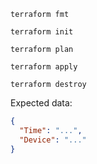 ```
terraform fmt
```
```
terraform init
```
```
terraform plan
```
```
terraform apply
```
```
terraform destroy
```

Expected data:
```JSON
{
  "Time": "...",
  "Device": "..."
}
```